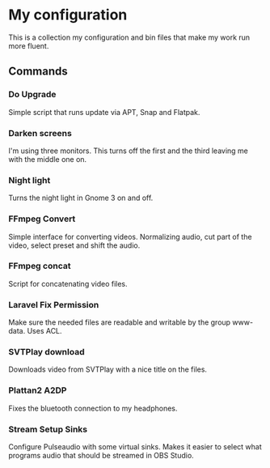 # My configuration
This is a collection my configuration and bin files that make my work run more fluent.

## Commands

### Do Upgrade
Simple script that runs update via APT, Snap and Flatpak.

### Darken screens
I'm using three monitors. This turns off the first and the third leaving me with the middle one on.

### Night light
Turns the night light in Gnome 3 on and off.

### FFmpeg Convert
Simple interface for converting videos. Normalizing audio, cut part of the video, select preset and shift the audio.

### FFmpeg concat
Script for concatenating video files.

### Laravel Fix Permission
Make sure the needed files are readable and writable by the group www-data. Uses ACL.

### SVTPlay download
Downloads video from SVTPlay with a nice title on the files.

### Plattan2 A2DP
Fixes the bluetooth connection to my headphones.

### Stream Setup Sinks
Configure Pulseaudio with some virtual sinks. Makes it easier to select what programs audio that should be streamed in OBS Studio.

